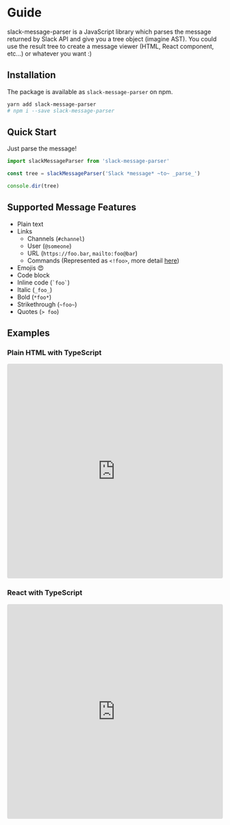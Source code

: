# Guide

slack-message-parser is a JavaScript library which parses the message returned by Slack API and give you a tree object (imagine AST).
You could use the result tree to create a message viewer (HTML, React component, etc...) or whatever you want :)

## Installation

The package is available as `slack-message-parser` on npm.

```sh
yarn add slack-message-parser
# npm i --save slack-message-parser
```

## Quick Start

Just parse the message!

```ts
import slackMessageParser from 'slack-message-parser'

const tree = slackMessageParser('Slack *message* ~to~ _parse_')

console.dir(tree)
```

## Supported Message Features

- Plain text
- Links
  - Channels (`#channel`)
  - User (`@someone`)
  - URL (`https://foo.bar`, `mailto:foo@bar`)
  - Commands (Represented as `<!foo>`, more detail [here](https://api.slack.com/docs/message-formatting))
- Emojis :heart_eyes:
- Code block
- Inline code (<code>\`foo\`</code>)
- Italic (`_foo_`)
- Bold (`*foo*`)
- Strikethrough (`~foo~`)
- Quotes (`> foo`)

## Examples

### Plain HTML with TypeScript

<iframe src="https://codesandbox.io/embed/gracious-rgb-kmqbu?fontsize=14&module=%2Fsrc%2Findex.ts&view=editor" title="slack-message-parser--ts-vanilla" allow="geolocation; microphone; camera; midi; vr; accelerometer; gyroscope; payment; ambient-light-sensor; encrypted-media; usb" style="width:100%; height:500px; border:0; border-radius: 4px; overflow:hidden;" sandbox="allow-modals allow-forms allow-popups allow-scripts allow-same-origin"></iframe>

### React with TypeScript

<iframe src="https://codesandbox.io/embed/condescending-heyrovsky-y5jw3?fontsize=14&module=%2Fsrc%2FSlackMessage.tsx" title="slack-message-parser--react-ts" allow="geolocation; microphone; camera; midi; vr; accelerometer; gyroscope; payment; ambient-light-sensor; encrypted-media; usb" style="width:100%; height:500px; border:0; border-radius: 4px; overflow:hidden;" sandbox="allow-modals allow-forms allow-popups allow-scripts allow-same-origin"></iframe>

